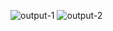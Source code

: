 ![output-1](https://github.com/HiteshDamal/Text-Utils-React/assets/88076630/fd241e21-992d-4237-b0fc-c591e3a16b74)
![output-2](https://github.com/HiteshDamal/Text-Utils-React/assets/88076630/74e32543-2c22-431a-8b8b-15cb8d2f5842)
